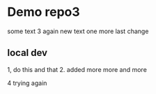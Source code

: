 # Demo repo3

some text 3
again new text
one more last change

## local dev

1, do this and that
2. added more
more and more

4 trying  again